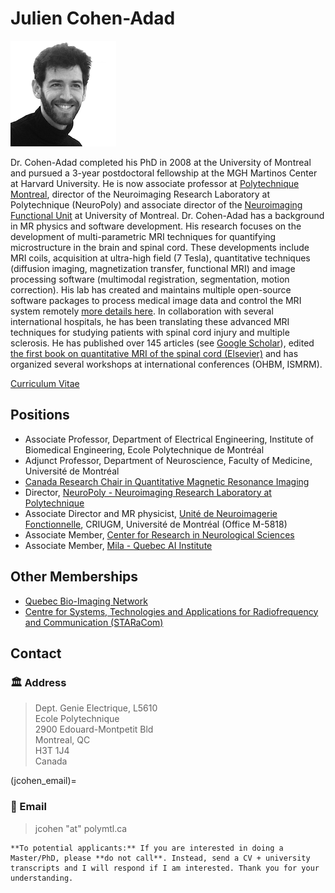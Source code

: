 # Julien Cohen-Adad

![](../../.gitbook/assets/cohenadad_pic_square2_small.png)

Dr. Cohen-Adad completed his PhD in 2008 at the University of Montreal and pursued a 3-year postdoctoral fellowship at the MGH Martinos Center at Harvard University. He is now associate professor at [Polytechnique Montreal](https://www.polymtl.ca/en/), director of the Neuroimaging Research Laboratory at Polytechnique \(NeuroPoly\) and associate director of the [Neuroimaging Functional Unit](https://unf-montreal.ca/) at University of Montreal. Dr. Cohen-Adad has a background in MR physics and software development. His research focuses on the development of multi-parametric MRI techniques for quantifying microstructure in the brain and spinal cord. These developments include MRI coils, acquisition at ultra-high field \(7 Tesla\), quantitative techniques \(diffusion imaging, magnetization transfer, functional MRI\) and image processing software \(multimodal registration, segmentation, motion correction\). His lab has created and maintains multiple open-source software packages to process medical image data and control the MRI system remotely [more details here](https://github.com/sponsors/neuropoly). In collaboration with several international hospitals, he has been translating these advanced MRI techniques for studying patients with spinal cord injury and multiple sclerosis. He has published over 145 articles \(see [Google Scholar](https://scholar.google.ca/citations?user=6cAZ028AAAAJ&hl=en)\), edited [the first book on quantitative MRI of the spinal cord \(Elsevier\)](http://www.sciencedirect.com/science/book/9780123969736) and has organized several workshops at international conferences \(OHBM, ISMRM\).

[Curriculum Vitae](https://www.dropbox.com/s/pwokjjnrexg0zl6/cohenadad_cv__20190424.pdf?dl=0)

## Positions

* Associate Professor, Department of Electrical Engineering, Institute of Biomedical Engineering, Ecole Polytechnique de Montréal
* Adjunct Professor, Department of Neuroscience, Faculty of Medicine, Université de Montréal
* [Canada Research Chair in Quantitative Magnetic Resonance Imaging](http://www.chairs-chaires.gc.ca/chairholders-titulaires/profile-eng.aspx?profileId=3521)
* Director, [NeuroPoly - Neuroimaging Research Laboratory at Polytechnique](http://www.neuro.polymtl.ca)
* Associate Director and MR physicist, [Unité de Neuroimagerie Fonctionnelle](https://unf-montreal.ca/), CRIUGM, Université de Montréal \(Office M-5818\)
* Associate Member, [Center for Research in Neurological Sciences](https://www.grsnc.org/home)
* Associate Member, [Mila - Quebec AI Institute](http://mila.quebec/en/mila/)

## Other Memberships

* [Quebec Bio-Imaging Network](http://www.rbiq-qbin.qc.ca/)
* [Centre for Systems, Technologies and Applications for Radiofrequency and Communication \(STARaCom\)](http://www.staracom.mcgill.ca/)

## Contact

### 🏛  Address

> Dept. Genie Electrique, L5610  
> Ecole Polytechnique  
> 2900 Edouard-Montpetit Bld  
> Montreal, QC  
> H3T 1J4  
> Canada

<!-- the emoji interferes with Sphinx's cross-referencing ability, so make an ascii-only cross-reference we can use instead -->
(jcohen_email)=
### 📩 Email

> jcohen "at" polymtl.ca

````{note}
**To potential applicants:** If you are interested in doing a Master/PhD, please **do not call**. Instead, send a CV + university transcripts and I will respond if I am interested. Thank you for your understanding.
````

